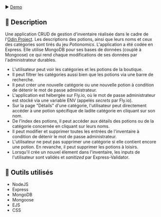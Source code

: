 ▶️ [Demo](https://lorem-potions.fly.dev/categories)

## 📄 Description
Une application CRUD de gestion d'inventaire réalisée dans le cadre de l'[Odin Project](https://www.theodinproject.com/lessons/nodejs-inventory-application). Les descriptions des potions, ainsi que leurs noms et ceux des catégories sont tirés du jeu *Potionomics*. L'application a été codée en Express. Elle utilise MongoDB pour ses bases de données (couplé à Mongoose) ce qui rend chaque modifications de ses données par l'administrateur durables. 

- L'utilisateur peut voir les catégories et les potions de la boutique. 
- Il peut filtrer les catégories aussi bien que les potions via une barre de recherche.
- Il peut créer une nouvelle catégorie ou une nouvelle potion à condition de détenir le mot de passe administrateur. 
- L'application est hébergée sur Fly.io, où le mot de passe administrateur est stocké via une variable ENV (appelés *secrets* par Fly.io).  
- Sur la page "Détails" d'une catégorie, l'utilisateur peut directement accéder à une potion spécifique de ladite catégorie en cliquant sur son nom.
- De l'index des potions, il peut accéder aux détails des potions ou de la catégorie concernée en cliquant sur leurs noms.
- Il peut modifier et supprimer toutes les entrées de l'inventaire à condition de détenir le mot de passe administrateur. 
- L'utilisateur ne peut pas supprimer une catégorie si elle contient encore une potion. En revanche, il peut supprimer les potions à loisirs.
- Lorsqu'il crée un nouvel élement dans l'inventaire, les inputs de l'utilisateur sont validés et *sanitized* par Express-Validator.

## 🔨 Outils utilisés
- NodeJS
- Express
- MongoDB
- Mongoose
- EJS
- CSS